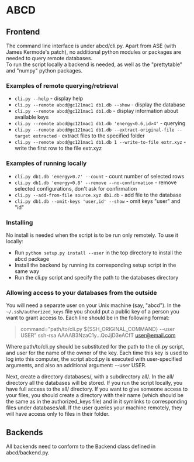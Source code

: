 # ABCD
## Frontend
The command line interface is under abcd/cli.py. Apart from ASE (with James Kermode's patch), no additional python modules or packages are needed to query remote databases.  
To run the script locally a backend is needed, as well as the "prettytable" and "numpy" python packages.

### Examples of remote querying/retrieval

- ```cli.py --help``` - display help
- ```cli.py --remote abcd@gc121mac1 db1.db --show```  - display the database
- ```cli.py --remote abcd@gc121mac1 db1.db``` - display information about available keys
- ```cli.py --remote abcd@gc121mac1 db1.db 'energy<0.6,id>4'``` - querying
- ```cli.py --remote abcd@gc121mac1 db1.db --extract-original-file --target extracted``` - extract files to the specified folder
- ```cli.py --remote abcd@gc121mac1 db1.db 1 --write-to-file extr.xyz``` - write the first row to the file extr.xyz

### Examples of running locally

- ```cli.py db1.db 'energy>0.7' --count``` - count number of selected rows
- ```cli.py db1.db 'energy>0.8' --remove --no-confirmation``` - remove selected configurations, don\'t ask for confirmation
- ```cli.py --add-from-file source.xyz db1.db``` - add file to the database
- ```cli.py db1.db --omit-keys 'user,id' --show``` - omit keys "user" and "id"

### Installing

No install is needed when the script is to be run only remotely. To use it locally:

- Run ```python setup.py install --user``` in the top directory to install the abcd package
- Install the backend by running its corresponding setup script in the same way
- Run the cli.py script and specify the path to the databases directory

### Allowing access to your databases from the outside
You will need a separate user on your Unix machine (say, "abcd"). In the ```~/.ssh/authorized_keys``` file you should put a public key of a person you want to grant access to. Each line should be in the following format:
>command="path/to/cli.py ${SSH\_ORIGINAL\_COMMAND} --user USER" ssh-rsa AAAAB3NzaC1y...QoJjD3eACfT user@email.com  

Where path/to/cli.py should be substituted for the path to the cli.py script, and user for the name of the owner of the key. Each time this key is used to log into this computer, the script abcd.py is executed with user-specified arguments, and also an additional argument: --user USER.

Next, create a directory databases/, with a subdirectory all/. In the all/ directory all the databases will be stored. If you run the script locally, you have full access to the all/ directory. If you want to give someone access to your files, you should create a directory with their name (which should be the same as in the authorized_keys file) and in it symlinks to corresponding files under databases/all. If the user queries your machine remotely, they will have access only to files in their folder.

## Backends

All backends need to conform to the Backend class defined in abcd/backend.py. 
